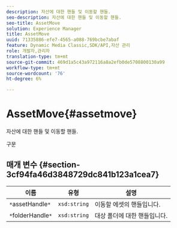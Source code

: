 ```yaml
---
description: 자산에 대한 핸들 및 이동할 핸들.
seo-description: 자산에 대한 핸들 및 이동할 핸들.
seo-title: AssetMove
solution: Experience Manager
title: AssetMove
uuid: 71335886-efe7-4565-a088-769bcbe7abaf
feature: Dynamic Media Classic,SDK/API,자산 관리
role: 개발자,관리자
translation-type: tm+mt
source-git-commit: 469d1a5c43a972116a8a2efb0de5708800130a99
workflow-type: tm+mt
source-wordcount: '76'
ht-degree: 6%

---
```



# AssetMove{#assetmove}

자산에 대한 핸들 및 이동할 핸들.

구문

## 매개 변수 {#section-3cf94fa46d3848729dc841b123a1cea7}

| 이름 | 유형 | 설명 |
|---|---|---|
| `*`assetHandle`*` | `xsd:string` | 이동할 에셋의 핸들입니다. |
| `*`folderHandle`*` | `xsd:string` | 대상 폴더에 대한 핸들입니다. |


